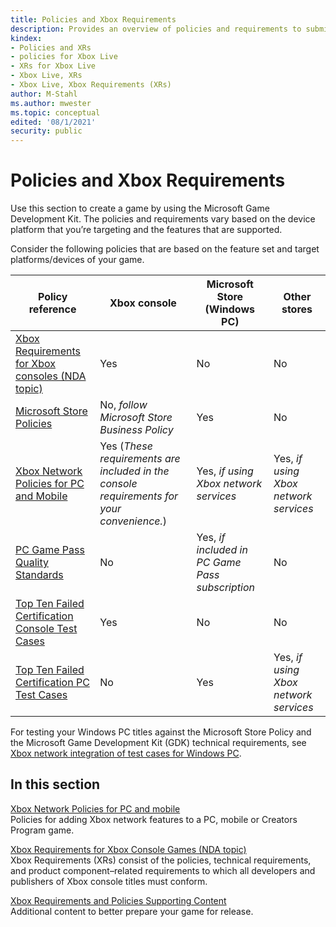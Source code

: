 ```yaml
---
title: Policies and Xbox Requirements
description: Provides an overview of policies and requirements to submit your Microsoft Game Development Kit (GDK) game to Microsoft and add Xbox Live permissions.
kindex:
- Policies and XRs
- policies for Xbox Live
- XRs for Xbox Live
- Xbox Live, XRs
- Xbox Live, Xbox Requirements (XRs)
author: M-Stahl
ms.author: mwester
ms.topic: conceptual
edited: '08/1/2021'
security: public
---
```


# Policies and Xbox Requirements

Use this section to create a game by using the Microsoft Game Development Kit. The policies and requirements vary based on the device platform that you’re targeting and the features that are supported.  

Consider the following policies that are based on the feature set and target platforms/devices of your game.

| Policy reference | Xbox console | Microsoft Store (Windows PC) | Other stores |
| --- | --- | --- | --- |
| [Xbox Requirements for Xbox consoles (NDA topic)](Console/certification-requirements.md) | Yes | No | No |
| [Microsoft Store Policies](/windows/uwp/publish/store-policies) |No, *follow Microsoft Store Business Policy* | Yes | No |
| [Xbox Network Policies for PC and Mobile](pc/live-policies-pc.md) | Yes (*These requirements are included in the console requirements for your convenience.*) | Yes, *if using Xbox network services* | Yes, *if using Xbox network services* |
| [PC Game Pass Quality Standards](pc/game-pass-quality-standards.md) | No | Yes, *if included in PC Game Pass subscription* | No |
| [Top Ten Failed Certification Console Test Cases](Console/console-TopFailingTestcases.md) | Yes | No | No |
| [Top Ten Failed Certification PC Test Cases](pc/live-TopFailingTestcases-pc.md) | No | Yes | Yes, *if using Xbox network services* |


For testing your Windows PC titles against the Microsoft Store Policy and the Microsoft Game Development Kit (GDK) technical requirements, see [Xbox network integration of test cases for Windows PC](pc/live-policy-tests-pc.md).

## In this section  
  
[Xbox Network Policies for PC and mobile](pc/live-policies-pc.md)  
Policies for adding Xbox network features to a PC, mobile or Creators Program game.  
  
[Xbox Requirements for Xbox Console Games (NDA topic)](Console/certification-requirements.md)  
Xbox Requirements (XRs) consist of the policies, technical requirements, and product component–related requirements to which all developers and publishers of Xbox console titles must conform.  
  
[Xbox Requirements and Policies Supporting Content](XR/Console-XR-supporting-docs.md)  
Additional content to better prepare your game for release.  
  
